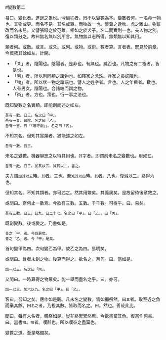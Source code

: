#變數第二

易曰。變化者。進退之象也。今編程者。罔不以變數為本。變數者何。一名命一物也。其物或更。而名不易。其名或眾。而物故一也。譬葉之逢秋。虎之離山。物雖改而名未易。又譬張祿之於范睢。相如之於犬子。名二而實則一也。夫人物之別。復以類分之。故曰無名無以別所言。無物無以志所得。無類無以知其用。

類者何。或數。或言。或爻。或列。或物。或術。數者算。言者表。既見於前章。今概敘其餘如左。計開。

- 「爻」者。陰陽也。陰陽者。是非也。有無也。臧否也。凡物之有二極者。皆是也。
- 「列」者。所以列同類之諸物也。如釋家之念珠。兵家之長蛇陣也。
- 「物」者。所以狀一物之諸端也。譬人之姓字者。言也。人之年齒者。數也。人有男女。陰陽也。合諸端而謂之物。
- 「術」者。方也。策也。行一事之法也。

既知變數之名實類。即能創而述之如左。

```
吾有一數。曰三。名之曰「甲」。
吾有一爻。曰陰。名之曰「乙」。
吾有一言。曰「「噫吁戲」」。名之曰「丙」。
```

不知其名。但知其實類者。猶能述之如左。

```
吾有一數。曰三。
```

未名之變數。機器聊志之以待其用也。`其`字者。即謂前未名之變數也。用如左。

```
吾有一數。曰三。加其以五。減其以二。書之。
```

夫方謂`加其以五`時。`其`者。三也。至`減其以四`時。`其`者。八也。復減以二。終得六也。

但知其名。不知其類者。亦可述之。然其用繁矣。其義奧矣。是故留待後章敘之。

或問曰。奈何止一數焉。今欲有三數。五數。千千數。可得乎。曰。易矣。

```
吾有三數。曰三。曰九。曰二十七。名之曰「甲」。曰「乙」。曰「丙」。
```

既創變數。後或變之。乃書如是。

```
昔之「甲」者。今四是矣。
昔之「乙」者。今「甲」是矣。
```

首句變甲為四。次句變乙為甲。故乙之為四。易明矣。

或問曰。曩者未創之物。後算而得之。欲名之。奈何。曰。當如是。

```
加一以三。名之曰「丙」。
```

又問曰。一時算得之物眾矣。能一舉而盡名之乎。曰。亦可。

```
加一以三。加六以九。名之曰「甲」。曰「乙」。
```

客曰。吾知之矣。應作如是觀。凡未名之變數。皆如獺祭然。曰`其`者。取至近之魚而棄其餘。曰`名之`者。乃視其數。皆取而名之。曰。然也。善哉此比。

問曰。每有未名者。輒祭如是。豈非終累累然焉。今欲盡棄其魚。復當作何書。曰。當書`噫`。`噫`者。嘆辭也。所以嘆彼之盡棄也。

變數之道。至是略備矣。